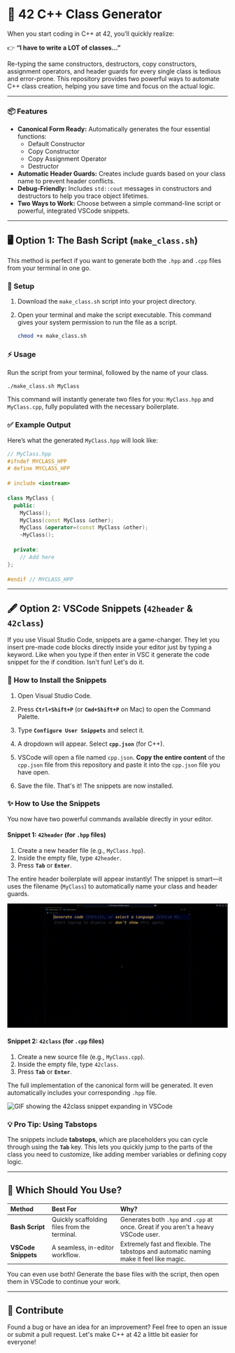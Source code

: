 # 🚀 42 C++ Class Generator

When you start coding in C++ at 42, you’ll quickly realize:

👉 **“I have to write a LOT of classes…”**

Re-typing the same constructors, destructors, copy constructors, assignment operators, and header guards for every single class is tedious and error-prone. This repository provides two powerful ways to automate C++ class creation, helping you save time and focus on the actual logic.

---

### 📦 Features

-   **Canonical Form Ready:** Automatically generates the four essential functions:
    -   Default Constructor
    -   Copy Constructor
    -   Copy Assignment Operator
    -   Destructor
-   **Automatic Header Guards:** Creates include guards based on your class name to prevent header conflicts.
-   **Debug-Friendly:** Includes `std::cout` messages in constructors and destructors to help you trace object lifetimes.
-   **Two Ways to Work:** Choose between a simple command-line script or powerful, integrated VSCode snippets.

---

## 🖥️ Option 1: The Bash Script (`make_class.sh`)

This method is perfect if you want to generate both the `.hpp` and `.cpp` files from your terminal in one go.

### 📂 Setup

1.  Download the `make_class.sh` script into your project directory.
2.  Open your terminal and make the script executable. This command gives your system permission to run the file as a script.

    ```bash
    chmod +x make_class.sh
    ```

### ⚡ Usage

Run the script from your terminal, followed by the name of your class.

```bash
./make_class.sh MyClass
```

This command will instantly generate two files for you: `MyClass.hpp` and `MyClass.cpp`, fully populated with the necessary boilerplate.

### ✅ Example Output

Here’s what the generated `MyClass.hpp` will look like:

```cpp
// MyClass.hpp
#ifndef MYCLASS_HPP
# define MYCLASS_HPP

# include <iostream>

class MyClass {
  public:
    MyClass();
    MyClass(const MyClass &other);
    MyClass &operator=(const MyClass &other);
    ~MyClass();

  private:
    // Add here
};

#endif // MYCLASS_HPP
```

---

## 🖋️ Option 2: VSCode Snippets (`42header` & `42class`)

If you use Visual Studio Code, snippets are a game-changer. They let you insert pre-made code blocks directly inside your editor just by typing a keyword.
Like when you type if then enter in VSC it generate the code snippet for the if condition. Isn't fun! Let's do it.

### 🔧 How to Install the Snippets

1.  Open Visual Studio Code.
2.  Press **`Ctrl+Shift+P`** (or **`Cmd+Shift+P`** on Mac) to open the Command Palette.
3.  Type **`Configure User Snippets`** and select it.
    
4.  A dropdown will appear. Select **`cpp.json`** (for C++).
5.  VSCode will open a file named `cpp.json`. **Copy the entire content** of the `cpp.json` file from this repository and paste it into the `cpp.json` file you have open.
6.  Save the file. That's it! The snippets are now installed.

### ✨ How to Use the Snippets

You now have two powerful commands available directly in your editor.

#### **Snippet 1: `42header`** (for `.hpp` files)

1.  Create a new header file (e.g., `MyClass.hpp`).
2.  Inside the empty file, type `42header`.
3.  Press **`Tab`** or **`Enter`**.

The entire header boilerplate will appear instantly! The snippet is smart—it uses the filename (`MyClass`) to automatically name your class and header guards.

![GIF showing the 42header snippet expanding in VSCode](https://github.com/AbdoCooder/42-Cpp-Class-Generator/blob/main/42header.gif)

#### **Snippet 2: `42class`** (for `.cpp` files)

1.  Create a new source file (e.g., `MyClass.cpp`).
2.  Inside the empty file, type `42class`.
3.  Press **`Tab`** or **`Enter`**.

The full implementation of the canonical form will be generated. It even automatically includes your corresponding `.hpp` file.

![GIF showing the 42class snippet expanding in VSCode]([https://i.imgur.com/k2tZ3bV.gif](https://github.com/AbdoCooder/42-Cpp-Class-Generator/blob/main/42class.gif))

### 💡 Pro Tip: Using Tabstops

The snippets include **tabstops**, which are placeholders you can cycle through using the **`Tab`** key. This lets you quickly jump to the parts of the class you need to customize, like adding member variables or defining copy logic.



---

## 🎯 Which Should You Use?

| Method | Best For | Why? |
| :--- | :--- | :--- |
| **Bash Script** | Quickly scaffolding files from the terminal. | Generates both `.hpp` and `.cpp` at once. Great if you aren't a heavy VSCode user. |
| **VSCode Snippets** | A seamless, in-editor workflow. | Extremely fast and flexible. The tabstops and automatic naming make it feel like magic. |

You can even use both! Generate the base files with the script, then open them in VSCode to continue your work.

---

## 🤝 Contribute

Found a bug or have an idea for an improvement? Feel free to open an issue or submit a pull request. Let's make C++ at 42 a little bit easier for everyone!

